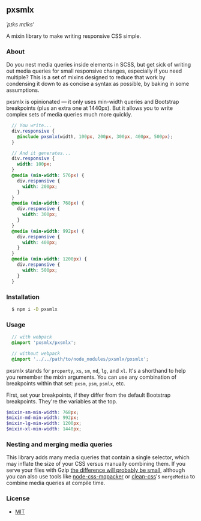## pxsmlx

*ˈpɪks mɪlks'*

A mixin library to make writing responsive CSS simple.

### About

Do you nest media queries inside elements in SCSS, but get sick of writing out media queries for small responsive changes, especially if you need multiple? This is a set of mixins designed to reduce that work by condensing it down to as concise a syntax as possible, by baking in some assumptions.

pxsmlx is opinionated — it only uses min-width queries and Bootstrap breakpoints (plus an extra one at 1440px). But it allows you to write complex sets of media queries much more quickly.

```scss
  // You write...
  div.responsive {
    @include pxsmlx(width, 100px, 200px, 300px, 400px, 500px);
  }

  // And it generates...
  div.responsive {
    width: 100px;
  }
  @media (min-width: 576px) {
    div.responsive {
      width: 200px;
    }
  }
  @media (min-width: 768px) {
    div.responsive {
      width: 300px;
    }
  }
  @media (min-width: 992px) {
    div.responsive {
      width: 400px;
    }
  }
  @media (min-width: 1200px) {
    div.responsive {
      width: 500px;
    }
  }
```

### Installation

```bash
  $ npm i -D pxsmlx
```

### Usage

```scss
  // with webpack
  @import 'pxsmlx/pxsmlx';

  // without webpack
  @import '../../path/to/node_modules/pxsmlx/pxsmlx';
```

pxsmlx stands for `property`, `xs`, `sm`, `md`, `lg`, and `xl`. It's a shorthand to help you remember the mixin arguments. You can use any combination of breakpoints within that set: `pxsm`, `psm`, `psmlx`, etc.

First, set your breakpoints, if they differ from the default Bootstrap breakpoints. They're the variables at the top.

```scss
$mixin-sm-min-width: 768px;
$mixin-md-min-width: 992px;
$mixin-lg-min-width: 1200px;
$mixin-xl-min-width: 1440px;
```

### Nesting and merging media queries

This library adds many media queries that contain a single selector, which may inflate the size of your CSS versus manually combining them. If you serve your files with Gzip [the difference will probably be small](https://benfrain.com/inline-or-combined-media-queries-in-sass-fight/), although you can also use tools like [node-css-mqpacker](https://github.com/hail2u/node-css-mqpacker) or [clean-css](https://github.com/jakubpawlowicz/clean-css)'s `mergeMedia` to combine media queries at compile time.

### License
- [MIT](https://github.com/mpopv/pxsmlx/blob/master/LICENSE)
